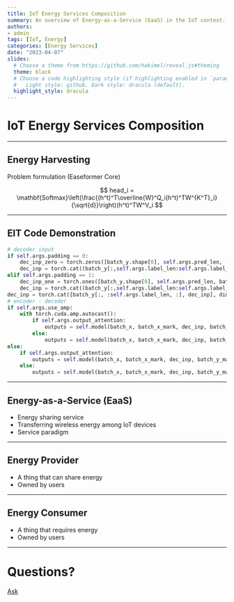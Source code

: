 ```yaml
---
title: IoT Energy Services Composition
summary: An overview of Energy-as-a-Service (EaaS) in the IoT context.
authors: 
- admin
tags: [IoT, Energy]
categories: [Energy Services]
date: "2023-04-07"
slides:
  # Choose a theme from https://github.com/hakimel/reveal.js#theming
  theme: black
  # Choose a code highlighting style (if highlighting enabled in `params.toml`)
  #   Light style: github. Dark style: dracula (default).
  highlight_style: dracula
---
```


# IoT Energy Services Composition

---
## Energy Harvesting
Problem formulation (Easeformer Core)

$$
head_i = \mathbf{Softmax}\left(\frac{(h^t)^T\overline{W}^Q_i(h^t)^TW^{K^T}_i}{\sqrt{d}}\right)(h^t)^TW^V_i 
$$

---
## EIT Code Demonstration
```python
# decoder input
if self.args.padding == 0:
    dec_inp_zero = torch.zeros([batch_y.shape[0], self.args.pred_len, (batch_y.shape[-1]-1)]).float()
    dec_inp = torch.cat((batch_y[:,self.args.label_len:self.args.label_len+self.args.pred_len,:1],dec_inp_zero), dim=2)
elif self.args.padding == 1:
    dec_inp_one = torch.ones([batch_y.shape[0], self.args.pred_len, batch_y.shape[-1]]).float()
    dec_inp = torch.cat((batch_y[:,self.args.label_len:self.args.label_len+self.args.pred_len,:1],dec_inp_one), dim=2)
dec_inp = torch.cat([batch_y[:, :self.args.label_len, :], dec_inp], dim=1).float().to(self.device)
# encoder - decoder
if self.args.use_amp:
    with torch.cuda.amp.autocast():
        if self.args.output_attention:
            outputs = self.model(batch_x, batch_x_mark, dec_inp, batch_y_mark)[0]
        else:
            outputs = self.model(batch_x, batch_x_mark, dec_inp, batch_y_mark)
else:
    if self.args.output_attention:
        outputs = self.model(batch_x, batch_x_mark, dec_inp, batch_y_mark)[0]
    else:
        outputs = self.model(batch_x, batch_x_mark, dec_inp, batch_y_mark)
```

---
## Energy-as-a-Service (EaaS)

- Energy sharing service
- Transferring wireless energy among IoT devices
- Service paradigm

---

## Energy Provider

- A thing that can share energy
- Owned by users

---

## Energy Consumer

- A thing that requires energy
- Owned by users

---

# Questions?

[Ask](https://github.com/Pengwei-Yang/Pengwei-Yang/discussions)

